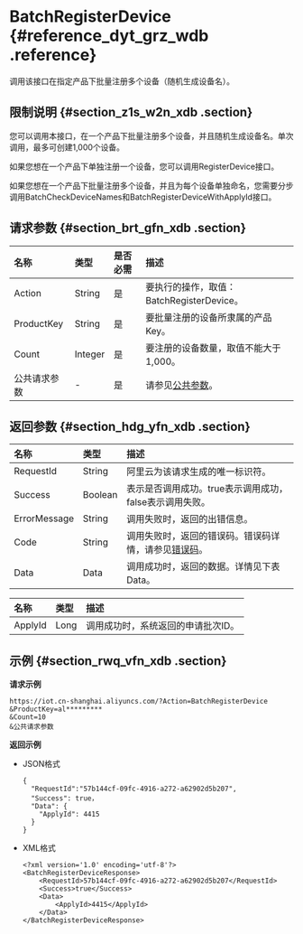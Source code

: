 # BatchRegisterDevice {#reference_dyt_grz_wdb .reference}

调用该接口在指定产品下批量注册多个设备（随机生成设备名）。

## 限制说明 {#section_z1s_w2n_xdb .section}

您可以调用本接口，在一个产品下批量注册多个设备，并且随机生成设备名。单次调用，最多可创建1,000个设备。

如果您想在一个产品下单独注册一个设备，您可以调用RegisterDevice接口。

如果您想在一个产品下批量注册多个设备，并且为每个设备单独命名，您需要分步调用BatchCheckDeviceNames和BatchRegisterDeviceWithApplyId接口。

## 请求参数 {#section_brt_gfn_xdb .section}

|名称|类型|是否必需|描述|
|:-|:-|:---|:-|
|Action|String|是|要执行的操作，取值：BatchRegisterDevice。|
|ProductKey|String|是|要批量注册的设备所隶属的产品Key。|
|Count|Integer|是|要注册的设备数量，取值不能大于1,000。|
|公共请求参数|-|是|请参见[公共参数](intl.zh-CN/云端开发指南/云端API参考/公共参数.md#)。|

## 返回参数 {#section_hdg_yfn_xdb .section}

|名称|类型|描述|
|:-|:-|:-|
|RequestId|String|阿里云为该请求生成的唯一标识符。|
|Success|Boolean|表示是否调用成功。true表示调用成功，false表示调用失败。|
|ErrorMessage|String|调用失败时，返回的出错信息。|
|Code|String|调用失败时，返回的错误码。错误码详情，请参见[错误码](intl.zh-CN/云端开发指南/云端API参考/错误码.md#)。|
|Data|Data|调用成功时，返回的数据。详情见下表Data。|

|名称|类型|描述|
|:-|:-|:-|
|ApplyId|Long|调用成功时，系统返回的申请批次ID。|

## 示例 {#section_rwq_vfn_xdb .section}

**请求示例**

```
https://iot.cn-shanghai.aliyuncs.com/?Action=BatchRegisterDevice
&ProductKey=al*********
&Count=10
&公共请求参数
```

**返回示例**

-   JSON格式

    ```
    {
      "RequestId":"57b144cf-09fc-4916-a272-a62902d5b207",  
      "Success": true，
      "Data": {
        "ApplyId": 4415
      }
    }
    ```

-   XML格式

    ```
    <?xml version='1.0' encoding='utf-8'?>
    <BatchRegisterDeviceResponse>
        <RequestId>57b144cf-09fc-4916-a272-a62902d5b207</RequestId>
        <Success>true</Success>
        <Data>
            <ApplyId>4415</ApplyId>
        </Data>
    </BatchRegisterDeviceResponse>
    ```


